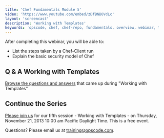 ```yaml
---
title: 'Chef Fundamentals Module 5'
video: 'https://www.youtube.com/embed/zDfBNBOVdLc'
layout: 'screencast'
description: 'Working with Templates'
keywords: 'opscode, chef, chef-repo, fundamentals, overview, webinar, template'
---
```


After completing this webinar, you will be able to:

- List the steps taken by a Chef-Client run
- Explain the basic security model of Chef

## Q & A Working with Templates

[Browse the questions and answers][fundi-week-5-qa] that came up during "Working with Templates"

## Continue the Series

[Please join us][week-6-signup] for our fifth session - Working with Templates - on Thursday, November 21, 2013 10:00 am Pacific Daylight Time. This is a free event.

Questions? Please email us at [training@opscode.com][trainging-at-opscode-com].

[fundi-week-1]: /screencasts/fundi-webinar-week-1
[fundi-week-2]: /screencasts/fundi-webinar-week-2
[fundi-week-3]: /screencasts/fundi-webinar-week-3
[fundi-week-4]: /screencasts/fundi-webinar-week-4
[week-6-signup]: http://pages.opscode.com/20131121-chef-fundamentals-module-6.html
[fundi-week-5-qa]: http://pages.opscode.com/rs/opscode/images/chef-fundamentals-module-5-qa.pdf
[trainging-at-opscode-com]: mailto:training@opscode.com
